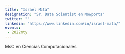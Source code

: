```yaml
---
title: "Israel Mata"
designation: "Sr. Data Scientist en Nowports"
twitter: ""
linkedin: "https://www.linkedin.com/in/israel-mata/"
events:
 - 2022mty
---
```


MsC en Ciencias Computacionales